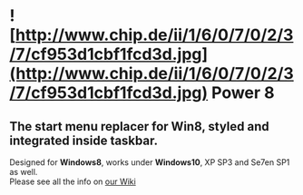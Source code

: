 # ![http://www.chip.de/ii/1/6/0/7/0/2/3/7/cf953d1cbf1fcd3d.jpg](http://www.chip.de/ii/1/6/0/7/0/2/3/7/cf953d1cbf1fcd3d.jpg) Power 8 #

## The start menu replacer for Win8, styled and integrated inside taskbar. ##

Designed for <b>Windows8</b>, works under <b>Windows10</b>, XP SP3 and Se7en SP1 as well.<br />
Please see all the info on [our Wiki](https://github.com/AgentMC/power8/wiki)
